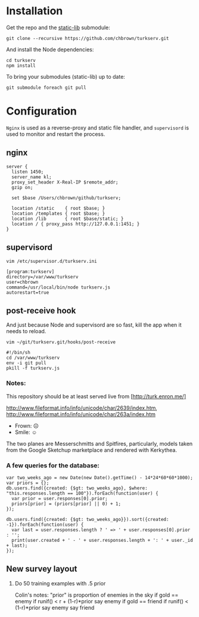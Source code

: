 # Installation

Get the repo and the [static-lib](https://github.com/chbrown/static-lib) submodule:

    git clone --recursive https://github.com/chbrown/turkserv.git

And install the Node dependencies:

    cd turkserv
    npm install

To bring your submodules (static-lib) up to date:

    git submodule foreach git pull


# Configuration

`Nginx` is used as a reverse-proxy and static file handler, and `supervisord` is used to monitor and restart the process.

## nginx

    server {
      listen 1450;
      server_name kl;
      proxy_set_header X-Real-IP $remote_addr;
      gzip on;

      set $base /Users/chbrown/github/turkserv;

      location /static    { root $base; }
      location /templates { root $base; }
      location /lib       { root $base/static; }
      location / { proxy_pass http://127.0.0.1:1451; }
    }

## supervisord

    vim /etc/supervisor.d/turkserv.ini

    [program:turkserv]
    directory=/var/www/turkserv
    user=chbrown
    command=/usr/local/bin/node turkserv.js
    autorestart=true

## post-receive hook

And just because Node and supervisord are so fast, kill the app when it needs to reload.

    vim ~/git/turkserv.git/hooks/post-receive

    #!/bin/sh
    cd /var/www/turkserv
    env -i git pull
    pkill -f turkserv.js

### Notes:

This repository should be at least served live from [http://turk.enron.me/]

http://www.fileformat.info/info/unicode/char/2639/index.htm,
http://www.fileformat.info/info/unicode/char/263a/index.htm

- Frown: &#9785;
- Smile: &#9786;

The two planes are Messerschmitts and Spitfires, particularly, models taken from the Google Sketchup marketplace and rendered with Kerkythea.

### A few queries for the database:

    var two_weeks_ago = new Date(new Date().getTime() - 14*24*60*60*1000);
    var priors = {};
    db.users.find({created: {$gt: two_weeks_ago}, $where: "this.responses.length == 100"}).forEach(function(user) {
      var prior = user.responses[0].prior;
      priors[prior] = (priors[prior] || 0) + 1;
    });

    db.users.find({created: {$gt: two_weeks_ago}}).sort({created: -1}).forEach(function(user) {
      var last = user.responses.length ? ' => ' + user.responses[0].prior : '';
      print(user.created + ' - ' + user.responses.length + ': ' + user._id + last);
    });

## New survey layout

1. Do 50 training examples with .5 prior

    Colin's notes:
    "prior" is proportion of enemies in the sky
    if gold == enemy
       if runif() < r + (1-r)*prior
          say enemy
    if gold == friend
       if runif() < (1-r)*prior
          say enemy
    say friend

